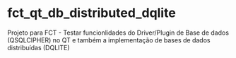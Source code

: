 # fct_qt_db_distributed_dqlite
Projeto para FCT - Testar funcionlidades do Driver/Plugin de Base de dados (QSQLCIPHER) no QT e também a implementação de bases de dados distribuídas (DQLITE)
